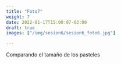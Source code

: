 ```yaml
---
title: "Foto7"
weight: 7
date: 2022-01-17T15:00:07-03:00
draft: true
images: ["/img/sesion6/sesion6_foto6.jpg"]

---
```


Comparando el tamaño de los pasteles